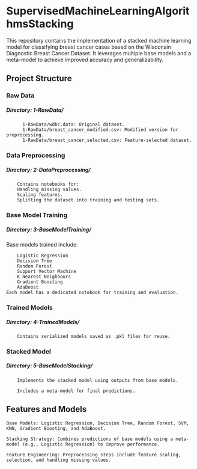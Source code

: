 # SupervisedMachineLearningAlgorithmsStacking
This repository contains the implementation of a stacked machine learning model for classifying breast cancer cases based on the Wisconsin Diagnostic Breast Cancer Dataset. It leverages multiple base models and a meta-model to achieve improved accuracy and generalizability.




## Project Structure



### Raw Data

##### Directory: 1-RawData/
          1-RawData/wdbc.data: Original dataset.
          1-RawData/breast_cancer_modified.csv: Modified version for preprocessing.
          1-RawData/breast_cancer_selected.csv: Feature-selected dataset.


### Data Preprocessing

##### Directory: 2-DataPreprocessing/

        Contains notebooks for:
        Handling missing values.
        Scaling features.
        Splitting the dataset into training and testing sets.


### Base Model Training

##### Directory: 3-BaseModelTraining/

Base models trained include:

        Logistic Regression
        Decision Tree
        Random Forest
        Support Vector Machine
        K Nearest Neighbours
        Gradient Boosting
        AdaBoost
    Each model has a dedicated notebook for training and evaluation.


### Trained Models

##### Directory: 4-TrainedModels/

        Contains serialized models saved as .pkl files for reuse.


### Stacked Model

##### Directory: 5-BaseModelStacking/

        Implements the stacked model using outputs from base models.

        Includes a meta-model for final predictions.



        

## Features and Models

    Base Models: Logistic Regression, Decision Tree, Random Forest, SVM, KNN, Gradient Boosting, and AdaBoost.

    Stacking Strategy: Combines predictions of base models using a meta-model (e.g., Logistic Regression) to improve performance.

    Feature Engineering: Preprocessing steps include feature scaling, selection, and handling missing values.
